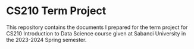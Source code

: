 # CS210 Term Project
This repository contains the documents I prepared for the term project for CS210 Introduction to Data Science course given at Sabanci University in the 2023-2024 Spring semester. 
